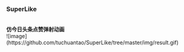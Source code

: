 ### SuperLike
<br/>
<b>仿今日头条点赞弹射动画</b><br/>
![image](https://github.com/tuchuantao/SuperLike/tree/master/img/result.gif)